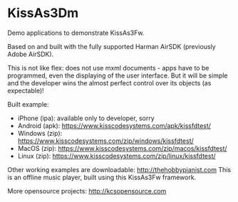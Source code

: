 # KissAs3Dm
Demo applications to demonstrate KissAs3Fw.

Based on and built with the fully supported Harman AirSDK (previously Adobe AirSDK).

This is not like flex: does not use mxml documents - apps have to be programmed, even the displaying of the user interface.
But it will be simple and the developer wins the almost perfect control over its objects (as expectable)!

Built example:
- iPhone (ipa): available only to developer, sorry
- Android (apk): https://www.kisscodesystems.com/apk/kissfdtest/
- Windows (zip): https://www.kisscodesystems.com/zip/windows/kissfdtest/
- MacOS (zip): https://www.kisscodesystems.com/zip/macos/kissfdtest/
- Linux (zip): https://www.kisscodesystems.com/zip/linux/kissfdtest/

Other working examples are downloadable: http://thehobbypianist.com
This is an offline music player, built using this KissAs3Fw framework.

More opensource projects: http://kcsopensource.com
